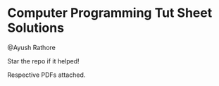 # Computer Programming Tut Sheet Solutions

@Ayush Rathore 

Star the repo if it helped!

Respective PDFs attached.

#